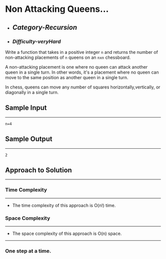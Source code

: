 # Non Attacking Queens...

- ## **_Category-Recursion_**
- ### **_Difficulty-veryHard_**
  
Write a function that takes in a positive integer `n` and returns the number of non-attacking placements of `n` queens on an `nxn` chessboard.

A non-attacking placement is one where no queen can attack another queen in a single turn. In other words, it's a placement where no queen can move to the same position as another queen in a single turn.

In chess, queens can move any number of squares horizontally,vertically, or diagonally in a single turn.

 
## Sample Input

---

```
n=4

```

## Sample Output

---

```
2

```

## Approach to Solution

---

### Time Complexity

---

- The time complexity of this approach is O(n!) time.

### Space Complexity

---

- The space complexity of this approach is O(n) space.

---

### One step at a time.
